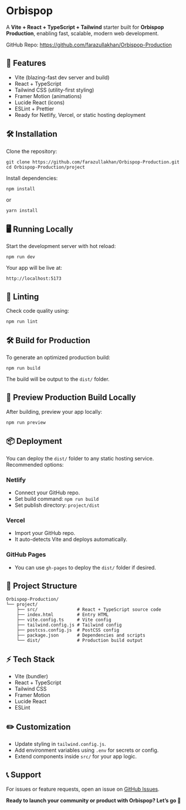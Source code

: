 <h1>Orbispop</h1>

<p>A <strong>Vite + React + TypeScript + Tailwind</strong> starter built for <strong>Orbispop Production</strong>, enabling fast, scalable, modern web development.</p>

<p>GitHub Repo: <a href="https://github.com/farazullakhan/Orbispop-Production">https://github.com/farazullakhan/Orbispop-Production</a></p>

<h2>🚀 Features</h2>
<ul>
  <li>Vite (blazing-fast dev server and build)</li>
  <li>React + TypeScript</li>
  <li>Tailwind CSS (utility-first styling)</li>
  <li>Framer Motion (animations)</li>
  <li>Lucide React (icons)</li>
  <li>ESLint + Prettier</li>
  <li>Ready for Netlify, Vercel, or static hosting deployment</li>
</ul>

<h2>🛠️ Installation</h2>
<p>Clone the repository:</p>
<pre><code>git clone https://github.com/farazullakhan/Orbispop-Production.git
cd Orbispop-Production/project
</code></pre>

<p>Install dependencies:</p>
<pre><code>npm install
</code></pre>
<p>or</p>
<pre><code>yarn install
</code></pre>

<h2>🖥️ Running Locally</h2>
<p>Start the development server with hot reload:</p>
<pre><code>npm run dev
</code></pre>
<p>Your app will be live at:</p>
<pre><code>http://localhost:5173
</code></pre>

<h2>🧪 Linting</h2>
<p>Check code quality using:</p>
<pre><code>npm run lint
</code></pre>

<h2>🛠️ Build for Production</h2>
<p>To generate an optimized production build:</p>
<pre><code>npm run build
</code></pre>
<p>The build will be output to the <code>dist/</code> folder.</p>

<h2>🚀 Preview Production Build Locally</h2>
<p>After building, preview your app locally:</p>
<pre><code>npm run preview
</code></pre>

<h2>📦 Deployment</h2>
<p>You can deploy the <code>dist/</code> folder to any static hosting service. Recommended options:</p>

<h3>Netlify</h3>
<ul>
  <li>Connect your GitHub repo.</li>
  <li>Set build command: <code>npm run build</code></li>
  <li>Set publish directory: <code>project/dist</code></li>
</ul>

<h3>Vercel</h3>
<ul>
  <li>Import your GitHub repo.</li>
  <li>It auto-detects Vite and deploys automatically.</li>
</ul>

<h3>GitHub Pages</h3>
<ul>
  <li>You can use <code>gh-pages</code> to deploy the <code>dist/</code> folder if desired.</li>
</ul>

<h2>📂 Project Structure</h2>
<pre><code>Orbispop-Production/
└── project/
    ├── src/               # React + TypeScript source code
    ├── index.html         # Entry HTML
    ├── vite.config.ts     # Vite config
    ├── tailwind.config.js # Tailwind config
    ├── postcss.config.js  # PostCSS config
    ├── package.json       # Dependencies and scripts
    └── dist/              # Production build output
</code></pre>

<h2>⚡ Tech Stack</h2>
<ul>
  <li>Vite (bundler)</li>
  <li>React + TypeScript</li>
  <li>Tailwind CSS</li>
  <li>Framer Motion</li>
  <li>Lucide React</li>
  <li>ESLint</li>
</ul>

<h2>✏️ Customization</h2>
<ul>
  <li>Update styling in <code>tailwind.config.js</code>.</li>
  <li>Add environment variables using <code>.env</code> for secrets or config.</li>
  <li>Extend components inside <code>src/</code> for your app logic.</li>
</ul>


<h2>📞 Support</h2>
<p>For issues or feature requests, open an issue on <a href="https://github.com/farazullakhan/Orbispop-Production/issues">GitHub Issues</a>.</p>

<p><strong>Ready to launch your community or product with Orbispop? Let’s go 🚀</strong></p>
